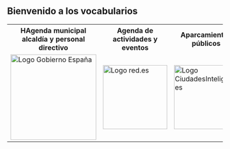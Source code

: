 <link href="stylesheet.css" rel="stylesheet"/>

## Bienvenido a los vocabularios

<table>
<tr>
<th>  HAgenda municipal alcaldía y personal directivo </th>
<th> Agenda de actividades y eventos </th>
<th>  Aparcamientos públicos </th>
<th> Avisos, sugerencias, quejas, y reclamaciones </th>
</tr>
<tr>
        <td>
        <img src="https://ciudadesabiertas.es/assets/img/cabiertas/gobEspana-logo.svg" alt="Logo Gobierno España" width="200" /> 
        </td>
        <td>
        <img src="https://ciudadesabiertas.es/assets/img/cabiertas/red-logo.svg" alt="Logo red.es" width="150"/>
        </td>
        <td>
      <img src="https://ciudadesabiertas.es/assets/img/cabiertas/ciudadesInteligentes-logo.svg" alt="Logo CiudadesInteligentes" width="150" />
        </td>
        <td>
        <img src="https://ciudadesabiertas.es/assets/img/cabiertas/unionEuropea-logo.svg" alt="Logo UnionEuropea" width="200" />
        </td>
</tr>
</table>

